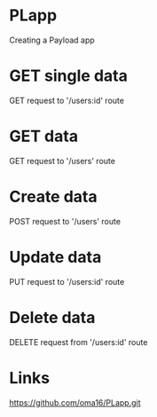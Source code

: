 # PLapp
Creating a Payload app

# GET  single data
GET request to '/users:id' route

# GET data
GET request to '/users' route

# Create data 
POST request to '/users' route

# Update data
PUT request to '/users:id' route

# Delete data
DELETE request from '/users:id' route

# Links
https://github.com/oma16/PLapp.git


